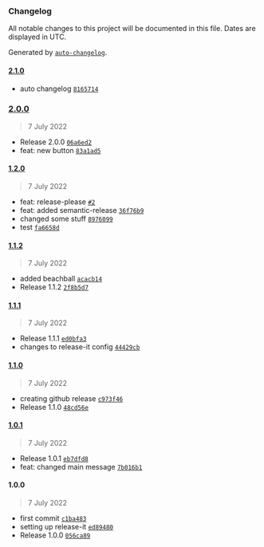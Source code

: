 ### Changelog

All notable changes to this project will be documented in this file. Dates are displayed in UTC.

Generated by [`auto-changelog`](https://github.com/CookPete/auto-changelog).

#### [2.1.0](https://github.com/supah0t/test-library/compare/2.0.0...2.1.0)

- auto changelog [`8165714`](https://github.com/supah0t/test-library/commit/81657149dfc2dabf6eb92c563dd612d401dff5e6)

### [2.0.0](https://github.com/supah0t/test-library/compare/1.2.0...2.0.0)

> 7 July 2022

- Release 2.0.0 [`06a6ed2`](https://github.com/supah0t/test-library/commit/06a6ed2477231393a20123584c7b5a3b63009552)
- feat: new button [`83a1ad5`](https://github.com/supah0t/test-library/commit/83a1ad5cea8fd073518f3c4813d743aaf7cba2f2)

#### [1.2.0](https://github.com/supah0t/test-library/compare/1.1.2...1.2.0)

> 7 July 2022

- feat: release-please [`#2`](https://github.com/supah0t/test-library/pull/2)
- feat: added semantic-release [`36f76b9`](https://github.com/supah0t/test-library/commit/36f76b902155aac45c550c676b7f6fa1cf627250)
- changed some stuff [`8976099`](https://github.com/supah0t/test-library/commit/897609903c799f277f875ee1757e400f48cd7934)
- test [`fa6658d`](https://github.com/supah0t/test-library/commit/fa6658db344611a9f62dca64502f988dea0b551c)

#### [1.1.2](https://github.com/supah0t/test-library/compare/1.1.1...1.1.2)

> 7 July 2022

- added beachball [`acacb14`](https://github.com/supah0t/test-library/commit/acacb14f576f008868ae6ee556296f3037f39ef9)
- Release 1.1.2 [`2f8b5d7`](https://github.com/supah0t/test-library/commit/2f8b5d765c872e201d28c0d97be391f3865ffeae)

#### [1.1.1](https://github.com/supah0t/test-library/compare/1.1.0...1.1.1)

> 7 July 2022

- Release 1.1.1 [`ed0bfa3`](https://github.com/supah0t/test-library/commit/ed0bfa3812a2231e8918a709bfe53bd167ff16ef)
- changes to release-it config [`44429cb`](https://github.com/supah0t/test-library/commit/44429cb97202c0ba9daeedeb964e367fca261385)

#### [1.1.0](https://github.com/supah0t/test-library/compare/1.0.1...1.1.0)

> 7 July 2022

- creating github release [`c973f46`](https://github.com/supah0t/test-library/commit/c973f46a1552e8e57f2a2e1f4ba9bd495af1ffbf)
- Release 1.1.0 [`48cd56e`](https://github.com/supah0t/test-library/commit/48cd56e3b57616359edd6e24e9d9c87ac2b4d30b)

#### [1.0.1](https://github.com/supah0t/test-library/compare/1.0.0...1.0.1)

> 7 July 2022

- Release 1.0.1 [`eb7dfd8`](https://github.com/supah0t/test-library/commit/eb7dfd899292f9b563a9adaa6175b5780c804591)
- feat: changed main message [`7b016b1`](https://github.com/supah0t/test-library/commit/7b016b15dd62d97db2ca52f4f7252ccf4f6a6292)

#### 1.0.0

> 7 July 2022

- first commit [`c1ba483`](https://github.com/supah0t/test-library/commit/c1ba48390a84d2fe71c73e63f576140024227756)
- setting up release-it [`ed89480`](https://github.com/supah0t/test-library/commit/ed89480604c07d0b0f6c73ff39115f42971f896f)
- Release 1.0.0 [`056ca89`](https://github.com/supah0t/test-library/commit/056ca8928d46e54db561d534833e7d3aa208d621)
